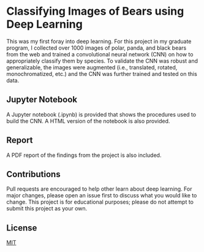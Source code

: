 # Classifying Images of Bears using Deep Learning

This was my first foray into deep learning. For this project in my graduate program, I collected over 1000 images of polar, panda, and black bears from the web and trained a convolutional neural network (CNN) on how to appropriately classify them by species. To validate the CNN was robust and generalizable, the images were augmented (i.e., translated, rotated, monochromatized, etc.) and the CNN was further trained and tested on this data. 

## Jupyter Notebook

A Jupyter notebook (.ipynb) is provided that shows the procedures used to build the CNN. A HTML version of the notebook is also provided.

## Report

A PDF report of the findings from the project is also included. 

## Contributions 

Pull requests are encouraged to help other learn about deep learning. For major changes, please open an issue first to discuss what you would like to change. This project is for educational purposes; please do not attempt to submit this project as your own. 

## License 
[MIT](https://choosealicense.com/licenses/mit/)
